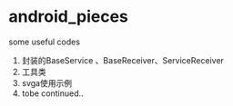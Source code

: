 # android_pieces
some useful codes

1. 封装的BaseService 、BaseReceiver、ServiceReceiver
2. 工具类
3. svga使用示例
4. tobe continued..
